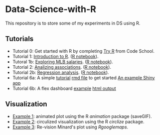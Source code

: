 # Data-Science-with-R
This repository is to store some of my experiments in DS using R. 

## Tutorials
- Tutorial 0: Get started with R by completing [Try R](http://tryr.codeschool.com/) from Code School. 
- Tutorial 1: [Introduction to R](http://cdn.rawgit.com/tz33cu/Data-Science-with-R/master/Tutorials/Tutorial1_introR.html). ([R notebook](Tutorials/Tutorial1_introR.Rmd)).
- Tutoral 1b: [Exploring MLB salaries](http://cdn.rawgit.com/tz33cu/Data-Science-with-R/master/Tutorials/Tutorial1b_baseball.html). ([R notebook](Tutorials/Tutorial1b_baseball.Rmd)).
- Tutorial 2: [Analizing associations](http://cdn.rawgit.com/tz33cu/Data-Science-with-R/master/Tutorials/Tutorial2_Association.html). ([R notebook](Tutorials/Tutorial2_Association.Rmd)).
- Tutorial 2b: [Regression analysis](https://cdn.rawgit.com/tz33cu/Data-Science-with-R/master/Tutorials/Tutorial2b_states.html). ([R notebook](Tutorials/Tutorial2b_states.Rmd)).
- Tutorial 6a: A simple [tutorial](https://cdn.rawgit.com/tz33cu/Data-Science-with-R/master/Tutorials/Tutorial6b_shiny.html) [rmd file](Tutorials/Tutorial6b_shiny.Rmd) to get started [An example Shiny app](Tutorials/Tutorial6-shiny/)
- Tutorial 6b: A flex dashboard [example](Tutorials/Tutorial6-flexDB.rmd) [html output](https://cdn.rawgit.com/tz33cu/Data-Science-with-R/master/Tutorials/Tutorial6-flexDB.html)


## Visualization
- [Example 1](https://github.com/tz33cu/Data-Science-with-R/blob/master/Visualization/Example%201/Animated.Rmd): animated plot using the R *animation* package (saveGIF).
- [Example 2](https://github.com/tz33cu/Data-Science-with-R/blob/master/Visualization/Example%202/circlize.Rmd): circulized visualization using the R *circlize* package. 
- [Example 3](https://github.com/tz33cu/Data-Science-with-R/blob/master/Visualization/Example%203/minard.Rmd): Re-vision Minard's plot using *Rgooglemaps*.
